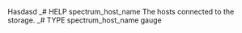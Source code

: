 Hasdasd
_# HELP spectrum_host_name The hosts connected to the storage.
_# TYPE spectrum_host_name gauge


  
